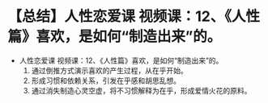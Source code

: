 # 【总结】人性恋爱课 视频课：12、《人性篇》喜欢，是如何“制造出来”的。

-   人性恋爱课 视频课：12、《人性篇》喜欢，是如何“制造出来”的。
    1.  通过倒推方式演示喜欢的产生过程，从在乎开始。
    2.  形成习惯和依赖关系，引发在乎感和胡思乱想。
    3.  通过消失制造心灵空虚，将不习惯解释为在乎，形成爱情火花的原料。